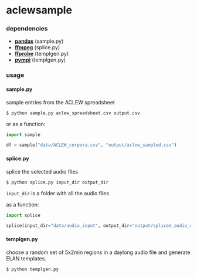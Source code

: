 # aclewsample

### dependencies
 - [**pandas**](http://pandas.pydata.org/) (sample.py)
 - [**ffmpeg**](https://www.ffmpeg.org/download.html) (splice.py)
 - [**ffprobe**](https://www.ffmpeg.org/download.html) (templgen.py)
 - [**pympi**](https://github.com/dopefishh/pympi) (templgen.py)

### usage

#### sample.py

sample entries from the ACLEW spreadsheet
```
$ python sample.py aclew_spreadsheet.csv output.csv
```

or as a function:

```python
import sample

df = sample("data/ACLEW_corpora.csv", "output/aclew_sampled.csv")
```


#### splice.py

splice the selected audio files
```
$ python splice.py input_dir output_dir
```

```input_dir``` is a folder with all the audio files

as a function:

```python
import splice

splice(input_dir="data/audio_input", output_dir="output/spliced_audio_out")
```

#### templgen.py
choose a random set of 5x2min regions in a daylong audio file and generate ELAN templates.

```
$ python templgen.py
```
